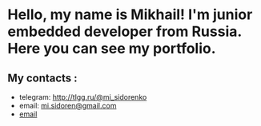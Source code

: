 # Hello, my name is Mikhail! I'm junior embedded developer from Russia. Here you can see my portfolio. 

## My contacts :
- telegram: http://tlgg.ru/@mi_sidorenko 
-  email: mi.sidoren@gmail.com
-  <a href="mailto:mi.sidoren@gmail.com">email</a>
